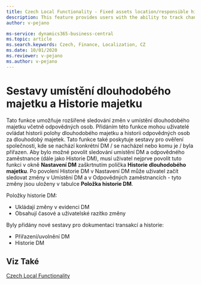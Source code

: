 ```yaml
---
title: Czech Local Functionality - Fixed assets location/responsible history report | Microsoft Docs
description: This feature provides users with the ability to track changes to the location and responsible employee for fixed assets.
author: v-pejano

ms-service: dynamics365-business-central
ms.topic: article
ms.search.keywords: Czech, Finance, Localization, CZ
ms.date: 10/01/2020
ms.reviewer: v-pejano
ms.author: v-pejano
---
```


# Sestavy umístění dlouhodobého majetku a Historie majetku

Tato funkce umožňuje rozšířené sledování změn v umístění dlouhodobého majetku včetně odpovědných osob.
Přidáním této funkce mohou uživatelé ovládat historii polohy dlouhodobého majetku a historii odpovědných osob za dlouhodobý majetek.
Tato funkce také poskytuje sestavy pro ověření společnosti, kde se nachází konkrétní DM / se nacházel nebo komu je / byla přiřazen.
Aby bylo možné povolit sledování umístění DM a odpovědného zaměstnance (dále jako Historie DM), musí uživatel nejprve povolit tuto funkci v okně **Nastavení DM** zaškrtnutím políčka **Historie dlouhodobého majetku**. Po povolení Historie DM v Nastavení DM může uživatel začít sledovat změny v Umístění DM a v Odpovědných zaměstnancích - tyto změny jsou uloženy v tabulce **Položka historie DM**.

Položky historie DM:  

- Ukládají změny v evidenci DM
- Obsahují časové a uživatelské razítko změny

Byly přidány nové sestavy pro dokumentaci transakcí a historie:  

- Přiřazení/uvolnění DM
- Historie DM

## Viz Také

[Czech Local Functionality](czech-local-functionality.md)
